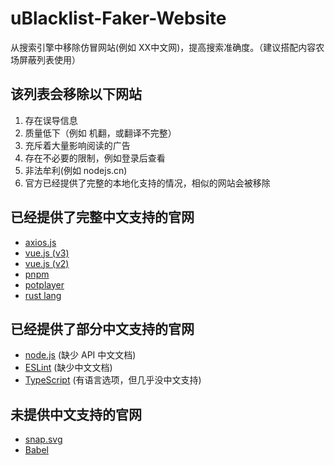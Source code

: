 # uBlacklist-Faker-Website
从搜索引擎中移除仿冒网站(例如 XX中文网)，提高搜索准确度。（建议搭配内容农场屏蔽列表使用）

## 该列表会移除以下网站

1. 存在误导信息
2. 质量低下（例如 机翻，或翻译不完整）
3. 充斥着大量影响阅读的广告
4. 存在不必要的限制，例如登录后查看
5. 非法牟利(例如 nodejs.cn)
6. 官方已经提供了完整的本地化支持的情况，相似的网站会被移除

## 已经提供了完整中文支持的官网

+ [axios.js](https://axios-http.com/zh/)
+ [vue.js (v3)](https://v3.cn.vuejs.org/)
+ [vue.js (v2)](https://cn.vuejs.org/)
+ [pnpm](https://pnpm.io/zh/)
+ [potplayer](https://potplayer.daum.net/?lang=zh_CN)
+ [rust lang](https://www.rust-lang.org/zh-CN/)

## 已经提供了部分中文支持的官网

+ [node.js](https://nodejs.org/zh-cn/) (缺少 API 中文文档)
+ [ESLint](https://eslint.org/) (缺少中文文档)
+ [TypeScript](https://www.typescriptlang.org/zh/) (有语言选项，但几乎没中文支持)

## 未提供中文支持的官网

+ [snap.svg](http://snapsvg.io/)
+ [Babel](https://babeljs.io/)
